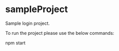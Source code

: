 # sampleProject
Sample login project.

To run the project please use the below commands:

npm start
